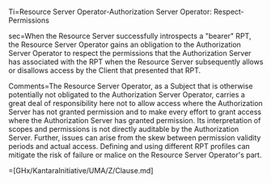 Ti=Resource Server Operator-Authorization Server Operator: Respect-Permissions

sec=When the Resource Server successfully introspects a "bearer" RPT, the Resource Server Operator gains an obligation to the Authorization Server Operator to respect the permissions that the Authorization Server has associated with the RPT when the Resource Server subsequently allows or disallows access by the Client that presented that RPT.

Comments=The Resource Server Operator, as a Subject that is otherwise potentially not obligated to the Authorization Server Operator, carries a great deal of responsibility here not to allow access where the Authorization Server has not granted permission and to make every effort to grant access where the Authorization Server has granted permission. Its interpretation of scopes and permissions is not directly auditable by the Authorization Server. Further, issues can arise from the skew between permission validity periods and actual access. Defining and using different RPT profiles can mitigate the risk of failure or malice on the Resource Server Operator's part.

=[GHx/KantaraInitiative/UMA/Z/Clause.md]
